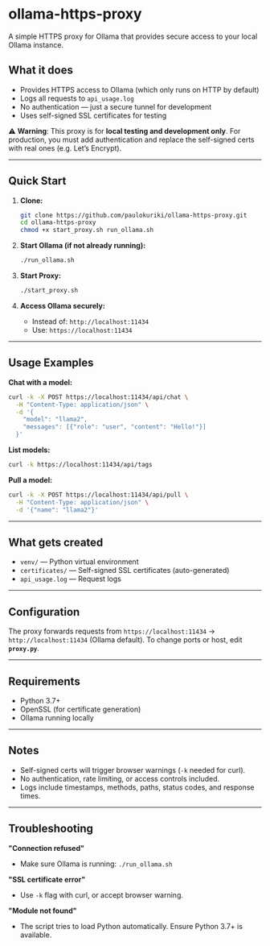 # ollama-https-proxy

A simple HTTPS proxy for Ollama that provides secure access to your local Ollama instance.

## What it does

* Provides HTTPS access to Ollama (which only runs on HTTP by default)
* Logs all requests to `api_usage.log`
* No authentication — just a secure tunnel for development
* Uses self-signed SSL certificates for testing

⚠️ **Warning**: This proxy is for **local testing and development only**.
For production, you must add authentication and replace the self-signed certs with real ones (e.g. Let’s Encrypt).

---

## Quick Start

1. **Clone:**

   ```bash
   git clone https://github.com/paulokuriki/ollama-https-proxy.git
   cd ollama-https-proxy
   chmod +x start_proxy.sh run_ollama.sh
   ```

2. **Start Ollama (if not already running):**

   ```bash
   ./run_ollama.sh
   ```

3. **Start Proxy:**

   ```bash
   ./start_proxy.sh
   ```


5. **Access Ollama securely:**

   * Instead of: `http://localhost:11434`
   * Use: `https://localhost:11434`

---

## Usage Examples

**Chat with a model:**

```bash
curl -k -X POST https://localhost:11434/api/chat \
  -H "Content-Type: application/json" \
  -d '{
    "model": "llama2",
    "messages": [{"role": "user", "content": "Hello!"}]
  }'
```

**List models:**

```bash
curl -k https://localhost:11434/api/tags
```

**Pull a model:**

```bash
curl -k -X POST https://localhost:11434/api/pull \
  -H "Content-Type: application/json" \
  -d '{"name": "llama2"}'
```

---

## What gets created

* `venv/` — Python virtual environment
* `certificates/` — Self-signed SSL certificates (auto-generated)
* `api_usage.log` — Request logs

---

## Configuration

The proxy forwards requests from `https://localhost:11434` → `http://localhost:11434` (Ollama default).
To change ports or host, edit **`proxy.py`**.

---

## Requirements

* Python 3.7+
* OpenSSL (for certificate generation)
* Ollama running locally

---

## Notes

* Self-signed certs will trigger browser warnings (`-k` needed for curl).
* No authentication, rate limiting, or access controls included.
* Logs include timestamps, methods, paths, status codes, and response times.

---

## Troubleshooting

**"Connection refused"**

* Make sure Ollama is running: `./run_ollama.sh`

**"SSL certificate error"**

* Use `-k` flag with curl, or accept browser warning.

**"Module not found"**

* The script tries to load Python automatically. Ensure Python 3.7+ is available.
